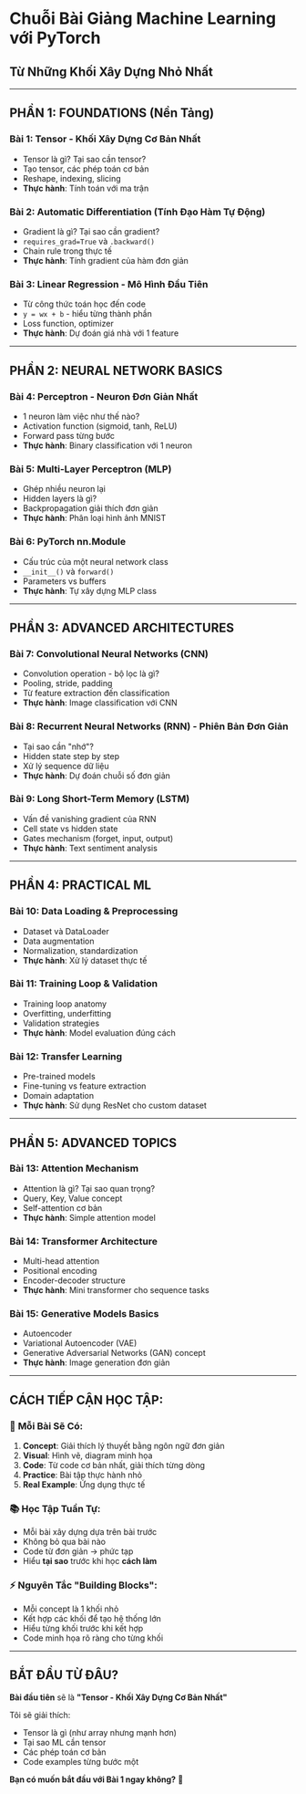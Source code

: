 # Chuỗi Bài Giảng Machine Learning với PyTorch
## Từ Những Khối Xây Dựng Nhỏ Nhất

---

## **PHẦN 1: FOUNDATIONS (Nền Tảng)**

### Bài 1: Tensor - Khối Xây Dựng Cơ Bản Nhất
- Tensor là gì? Tại sao cần tensor?
- Tạo tensor, các phép toán cơ bản
- Reshape, indexing, slicing
- **Thực hành**: Tính toán với ma trận

### Bài 2: Automatic Differentiation (Tính Đạo Hàm Tự Động)  
- Gradient là gì? Tại sao cần gradient?
- `requires_grad=True` và `.backward()`
- Chain rule trong thực tế
- **Thực hành**: Tính gradient của hàm đơn giản

### Bài 3: Linear Regression - Mô Hình Đầu Tiên
- Từ công thức toán học đến code
- `y = wx + b` - hiểu từng thành phần
- Loss function, optimizer
- **Thực hành**: Dự đoán giá nhà với 1 feature

---

## **PHẦN 2: NEURAL NETWORK BASICS**

### Bài 4: Perceptron - Neuron Đơn Giản Nhất
- 1 neuron làm việc như thế nào?
- Activation function (sigmoid, tanh, ReLU)
- Forward pass từng bước
- **Thực hành**: Binary classification với 1 neuron

### Bài 5: Multi-Layer Perceptron (MLP)
- Ghép nhiều neuron lại
- Hidden layers là gì?
- Backpropagation giải thích đơn giản
- **Thực hành**: Phân loại hình ảnh MNIST

### Bài 6: PyTorch nn.Module
- Cấu trúc của một neural network class
- `__init__()` và `forward()`
- Parameters vs buffers
- **Thực hành**: Tự xây dựng MLP class

---

## **PHẦN 3: ADVANCED ARCHITECTURES**

### Bài 7: Convolutional Neural Networks (CNN)
- Convolution operation - bộ lọc là gì?
- Pooling, stride, padding
- Từ feature extraction đến classification
- **Thực hành**: Image classification với CNN

### Bài 8: Recurrent Neural Networks (RNN) - Phiên Bản Đơn Giản
- Tại sao cần "nhớ"? 
- Hidden state step by step
- Xử lý sequence dữ liệu
- **Thực hành**: Dự đoán chuỗi số đơn giản

### Bài 9: Long Short-Term Memory (LSTM)
- Vấn đề vanishing gradient của RNN
- Cell state vs hidden state
- Gates mechanism (forget, input, output)
- **Thực hành**: Text sentiment analysis

---

## **PHẦN 4: PRACTICAL ML**

### Bài 10: Data Loading & Preprocessing
- Dataset và DataLoader
- Data augmentation
- Normalization, standardization
- **Thực hành**: Xử lý dataset thực tế

### Bài 11: Training Loop & Validation
- Training loop anatomy
- Overfitting, underfitting
- Validation strategies
- **Thực hành**: Model evaluation đúng cách

### Bài 12: Transfer Learning
- Pre-trained models
- Fine-tuning vs feature extraction  
- Domain adaptation
- **Thực hành**: Sử dụng ResNet cho custom dataset

---

## **PHẦN 5: ADVANCED TOPICS**

### Bài 13: Attention Mechanism
- Attention là gì? Tại sao quan trọng?
- Query, Key, Value concept
- Self-attention cơ bản
- **Thực hành**: Simple attention model

### Bài 14: Transformer Architecture
- Multi-head attention
- Positional encoding
- Encoder-decoder structure
- **Thực hành**: Mini transformer cho sequence tasks

### Bài 15: Generative Models Basics
- Autoencoder
- Variational Autoencoder (VAE) 
- Generative Adversarial Networks (GAN) concept
- **Thực hành**: Image generation đơn giản

---

## **CÁCH TIẾP CẬN HỌC TẬP:**

### 🎯 **Mỗi Bài Sẽ Có:**
1. **Concept**: Giải thích lý thuyết bằng ngôn ngữ đơn giản
2. **Visual**: Hình vẽ, diagram minh họa  
3. **Code**: Từ code cơ bản nhất, giải thích từng dòng
4. **Practice**: Bài tập thực hành nhỏ
5. **Real Example**: Ứng dụng thực tế

### 📚 **Học Tập Tuần Tự:**
- Mỗi bài xây dựng dựa trên bài trước
- Không bỏ qua bài nào
- Code từ đơn giản → phức tạp
- Hiểu **tại sao** trước khi học **cách làm**

### ⚡ **Nguyên Tắc "Building Blocks":**
- Mỗi concept là 1 khối nhỏ
- Kết hợp các khối để tạo hệ thống lớn  
- Hiểu từng khối trước khi kết hợp
- Code minh họa rõ ràng cho từng khối

---

## **BẮT ĐẦU TỪ ĐÂU?**

**Bài đầu tiên** sẽ là **"Tensor - Khối Xây Dựng Cơ Bản Nhất"**

Tôi sẽ giải thích:
- Tensor là gì (như array nhưng mạnh hơn)
- Tại sao ML cần tensor  
- Các phép toán cơ bản
- Code examples từng bước một

**Bạn có muốn bắt đầu với Bài 1 ngay không?** 🚀